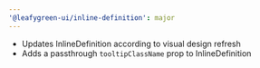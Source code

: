 ```yaml
---
'@leafygreen-ui/inline-definition': major
---
```


- Updates InlineDefinition according to visual design refresh
- Adds a passthrough `tooltipClassName` prop to InlineDefinition
